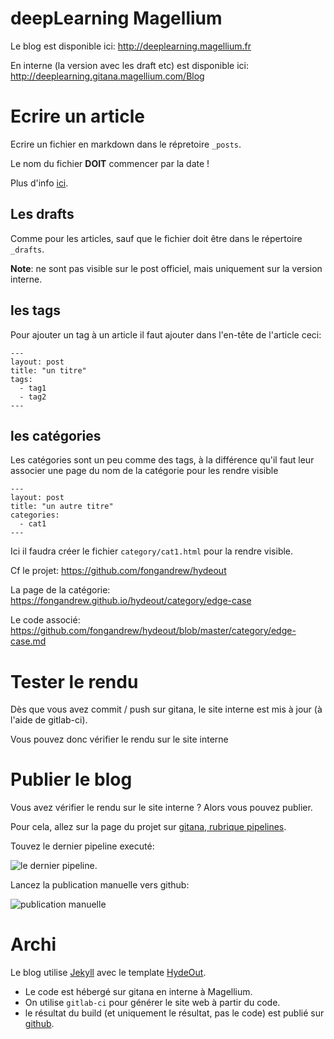 # deepLearning Magellium

Le blog est disponible ici: http://deeplearning.magellium.fr

En interne (la version avec les draft etc) est disponible ici: http://deeplearning.gitana.magellium.com/Blog

# Ecrire un article

Ecrire un fichier en markdown dans le répretoire `_posts`.

Le nom du fichier **DOIT** commencer par la date !

Plus d'info [ici](https://jekyllrb.com/docs/posts/).

## Les drafts

Comme pour les articles, sauf que le fichier doit être dans le répertoire `_drafts`.

__Note__: ne sont pas visible sur le post officiel, mais uniquement sur la version interne.


## les tags

Pour ajouter un tag à un article il faut ajouter dans l'en-tête de l'article ceci:

```
---
layout: post
title: "un titre"
tags:
  - tag1
  - tag2
---
```


## les catégories

Les catégories sont un peu comme des tags, à la différence qu'il faut leur associer une page du nom de la catégorie pour les rendre visible 

```
---
layout: post
title: "un autre titre"
categories:
  - cat1
---
```

Ici il faudra créer le fichier `category/cat1.html` pour la rendre visible.

Cf le projet: https://github.com/fongandrew/hydeout

La page de la catégorie: https://fongandrew.github.io/hydeout/category/edge-case

Le code associé: https://github.com/fongandrew/hydeout/blob/master/category/edge-case.md


# Tester le rendu 

Dès que vous avez commit / push sur gitana, le site interne est mis à jour (à l'aide de gitlab-ci).

Vous pouvez donc vérifier le rendu sur le site interne


# Publier le blog

Vous avez vérifier le rendu sur le site interne ?
Alors vous pouvez publier.

Pour cela, allez sur la page du projet sur [gitana, rubrique pipelines](https://gitana.magellium.com/DEEPLEARNING/Blog/pipelines).

Touvez le dernier pipeline executé:

![le dernier pipeline](docs/pipeline_1.png).

Lancez la publication manuelle vers github:

![publication manuelle](docs/pipeline_2.png)


# Archi

Le blog utilise [Jekyll](https://jekyllrb.com/) avec le template [HydeOut](https://github.com/fongandrew/hydeout).

* Le code est hébergé sur gitana en interne à Magellium.
* On utilise `gitlab-ci` pour générer le site web à partir du code.
* le résultat du build (et uniquement le résultat, pas le code) est publié sur [github](https://github.com/Magellium/blog_deep).

